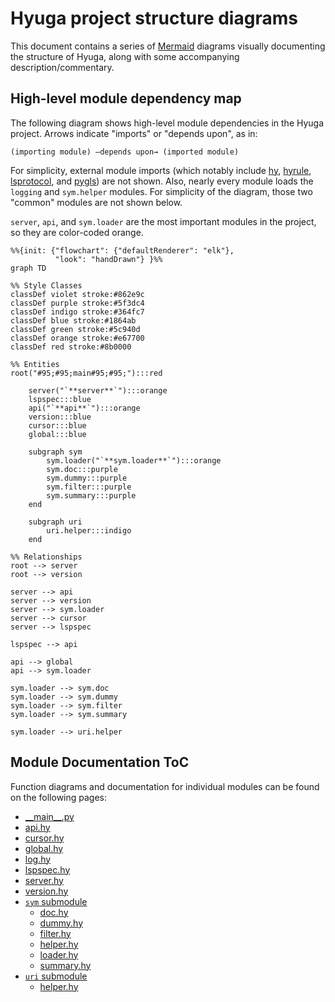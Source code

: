 # Hyuga project structure diagrams

This document contains a series of [Mermaid](https://mermaid.js.org/) diagrams visually documenting the structure of Hyuga, along with some accompanying description/commentary.

## High-level module dependency map

The following diagram shows high-level module dependencies in the Hyuga project. Arrows indicate "imports" or "depends upon", as in: 

`(importing module) —depends upon→ (imported module)`

For simplicity, external module imports (which notably include [hy](https://hylang.org/), [hyrule](https://hylang.org/hyrule/doc/v0.7.0), [lsprotocol](https://github.com/microsoft/lsprotocol), and [pygls](https://github.com/openlawlibrary/pygls)) are not shown. Also, nearly every module loads the `logging` and `sym.helper` modules. For simplicity of the diagram, those two "common" modules are not shown below.

`server`, `api`, and `sym.loader` are the most important modules in the project, so they are color-coded orange.

```mermaid
%%{init: {"flowchart": {"defaultRenderer": "elk"},
          "look": "handDrawn"} }%%
graph TD

%% Style Classes
classDef violet stroke:#862e9c
classDef purple stroke:#5f3dc4
classDef indigo stroke:#364fc7
classDef blue stroke:#1864ab
classDef green stroke:#5c940d
classDef orange stroke:#e67700
classDef red stroke:#8b0000

%% Entities
root("#95;#95;main#95;#95;"):::red

    server("`**server**`"):::orange
    lspspec:::blue
    api("`**api**`"):::orange
    version:::blue
    cursor:::blue
    global:::blue

    subgraph sym
        sym.loader("`**sym.loader**`"):::orange
        sym.doc:::purple
        sym.dummy:::purple
        sym.filter:::purple
        sym.summary:::purple
    end

    subgraph uri
        uri.helper:::indigo
    end

%% Relationships
root --> server
root --> version

server --> api
server --> version
server --> sym.loader
server --> cursor
server --> lspspec

lspspec --> api

api --> global
api --> sym.loader

sym.loader --> sym.doc
sym.loader --> sym.dummy
sym.loader --> sym.filter
sym.loader --> sym.summary

sym.loader --> uri.helper

```

## Module Documentation ToC

Function diagrams and documentation for individual modules can be found on the following pages:

- [\_\_main\_\_.py](__main__.md)
- [api.hy](api.md)
- [cursor.hy](cursor.md)
- [global.hy](global.md)
- [log.hy](log.md)
- [lspspec.hy](lspspec.md)
- [server.hy](server.md)
- [version.hy](version.md)
- [`sym` submodule](sym/index.md)
  - [doc.hy](sym/doc.md)
  - [dummy.hy](sym/dummy.md)
  - [filter.hy](sym/filter.md)
  - [helper.hy](sym/helper.md)
  - [loader.hy](sym/loader.md)
  - [summary.hy](sym/summary.md)
- [`uri` submodule](uri/index.md)
  - [helper.hy](uri/helper.md)
